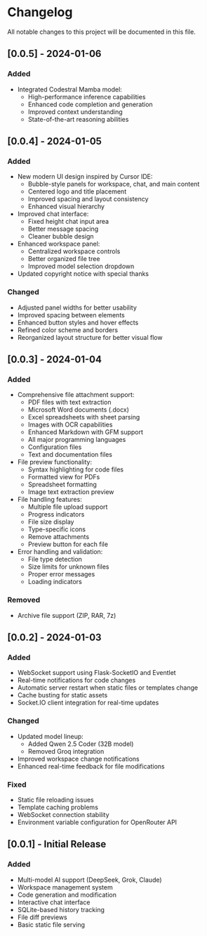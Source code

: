 # Changelog

All notable changes to this project will be documented in this file.

## [0.0.5] - 2024-01-06

### Added
- Integrated Codestral Mamba model:
  - High-performance inference capabilities
  - Enhanced code completion and generation
  - Improved context understanding
  - State-of-the-art reasoning abilities

## [0.0.4] - 2024-01-05

### Added
- New modern UI design inspired by Cursor IDE:
  - Bubble-style panels for workspace, chat, and main content
  - Centered logo and title placement
  - Improved spacing and layout consistency
  - Enhanced visual hierarchy
- Improved chat interface:
  - Fixed height chat input area
  - Better message spacing
  - Cleaner bubble design
- Enhanced workspace panel:
  - Centralized workspace controls
  - Better organized file tree
  - Improved model selection dropdown
- Updated copyright notice with special thanks

### Changed
- Adjusted panel widths for better usability
- Improved spacing between elements
- Enhanced button styles and hover effects
- Refined color scheme and borders
- Reorganized layout structure for better visual flow

## [0.0.3] - 2024-01-04

### Added
- Comprehensive file attachment support:
  - PDF files with text extraction
  - Microsoft Word documents (.docx)
  - Excel spreadsheets with sheet parsing
  - Images with OCR capabilities
  - Enhanced Markdown with GFM support
  - All major programming languages
  - Configuration files
  - Text and documentation files
- File preview functionality:
  - Syntax highlighting for code files
  - Formatted view for PDFs
  - Spreadsheet formatting
  - Image text extraction preview
- File handling features:
  - Multiple file upload support
  - Progress indicators
  - File size display
  - Type-specific icons
  - Remove attachments
  - Preview button for each file
- Error handling and validation:
  - File type detection
  - Size limits for unknown files
  - Proper error messages
  - Loading indicators

### Removed
- Archive file support (ZIP, RAR, 7z)

## [0.0.2] - 2024-01-03

### Added
- WebSocket support using Flask-SocketIO and Eventlet
- Real-time notifications for code changes
- Automatic server restart when static files or templates change
- Cache busting for static assets
- Socket.IO client integration for real-time updates

### Changed
- Updated model lineup:
  - Added Qwen 2.5 Coder (32B model)
  - Removed Groq integration
- Improved workspace change notifications
- Enhanced real-time feedback for file modifications

### Fixed
- Static file reloading issues
- Template caching problems
- WebSocket connection stability
- Environment variable configuration for OpenRouter API

## [0.0.1] - Initial Release

### Added
- Multi-model AI support (DeepSeek, Grok, Claude)
- Workspace management system
- Code generation and modification
- Interactive chat interface
- SQLite-based history tracking
- File diff previews
- Basic static file serving 